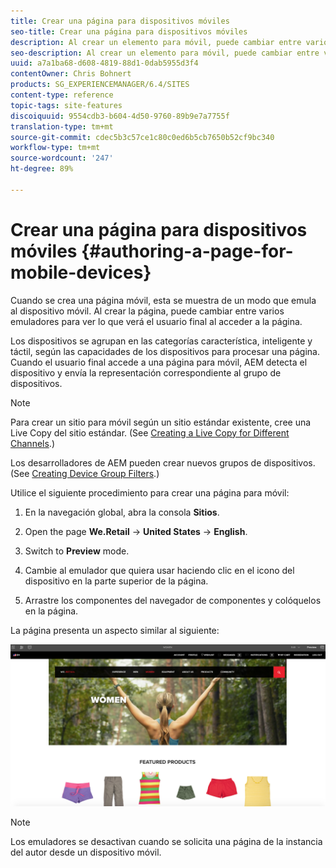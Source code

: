 ```yaml
---
title: Crear una página para dispositivos móviles
seo-title: Crear una página para dispositivos móviles
description: Al crear un elemento para móvil, puede cambiar entre varios emuladores para ver qué es lo que verá el usuario final
seo-description: Al crear un elemento para móvil, puede cambiar entre varios emuladores para ver qué es lo que verá el usuario final
uuid: a7a1ba68-d608-4819-88d1-0dab5955d3f4
contentOwner: Chris Bohnert
products: SG_EXPERIENCEMANAGER/6.4/SITES
content-type: reference
topic-tags: site-features
discoiquuid: 9554cdb3-b604-4d50-9760-89b9e7a7755f
translation-type: tm+mt
source-git-commit: cdec5b3c57ce1c80c0ed6b5cb7650b52cf9bc340
workflow-type: tm+mt
source-wordcount: '247'
ht-degree: 89%

---
```



# Crear una página para dispositivos móviles {#authoring-a-page-for-mobile-devices}

Cuando se crea una página móvil, esta se muestra de un modo que emula al dispositivo móvil. Al crear la página, puede cambiar entre varios emuladores para ver lo que verá el usuario final al acceder a la página.

Los dispositivos se agrupan en las categorías característica, inteligente y táctil, según las capacidades de los dispositivos para procesar una página. Cuando el usuario final accede a una página para móvil, AEM detecta el dispositivo y envía la representación correspondiente al grupo de dispositivos.

>[!NOTE]
>
>Para crear un sitio para móvil según un sitio estándar existente, cree una Live Copy del sitio estándar. (See [Creating a Live Copy for Different Channels](/help/sites-administering/msm-livecopy.md).)
>
>Los desarrolladores de AEM pueden crear nuevos grupos de dispositivos. (See [Creating Device Group Filters](/help/sites-developing/groupfilters.md).)

Utilice el siguiente procedimiento para crear una página para móvil:

1. En la navegación global, abra la consola **Sitios**.
1. Open the page **We.Retail** -> **United States** -> **English**.

1. Switch to **Preview** mode.
1. Cambie al emulador que quiera usar haciendo clic en el icono del dispositivo en la parte superior de la página.
1. Arrastre los componentes del navegador de componentes y colóquelos en la página.

La página presenta un aspecto similar al siguiente:

![mobileipademu](assets/mobileipademu.png)

>[!NOTE]
>
>Los emuladores se desactivan cuando se solicita una página de la instancia del autor desde un dispositivo móvil.

